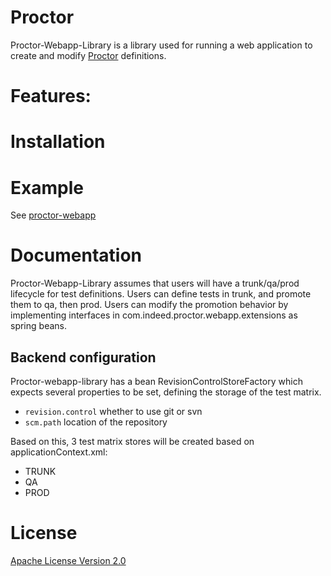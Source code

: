 # Proctor

Proctor-Webapp-Library is a library used for running a web application to create and modify [Proctor](https://github.com/indeedeng/proctor) definitions.

# Features:

# Installation

# Example
See [proctor-webapp](http://www.github.com/indeedeng/proctor-webapp)

# Documentation

Proctor-Webapp-Library assumes that users will have a trunk/qa/prod lifecycle for test definitions. Users can define tests in trunk, and promote them to qa, then prod.
Users can modify the promotion behavior by implementing interfaces in com.indeed.proctor.webapp.extensions as spring beans. 

## Backend configuration

Proctor-webapp-library has a bean RevisionControlStoreFactory which expects several properties to be set, defining the storage of the test matrix.

* `revision.control` whether to use git or svn
* `scm.path` location of the repository

Based on this, 3 test matrix stores will be created based on applicationContext.xml:

* TRUNK
* QA
* PROD


# License

[Apache License Version 2.0](https://github.com/indeedeng/proctor-webapp-library/blob/master/LICENSE)

